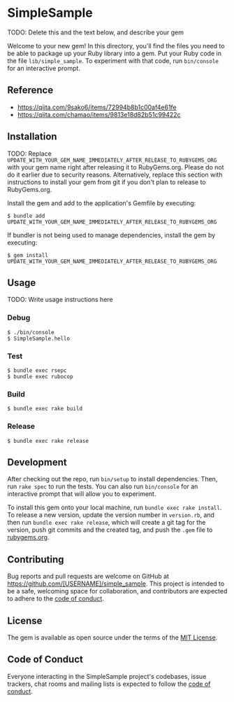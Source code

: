 # SimpleSample

TODO: Delete this and the text below, and describe your gem

Welcome to your new gem! In this directory, you'll find the files you need to be able to package up your Ruby library into a gem. Put your Ruby code in the file `lib/simple_sample`. To experiment with that code, run `bin/console` for an interactive prompt.

## Reference
* https://qiita.com/9sako6/items/72994b8b1c00af4e61fe
* https://qiita.com/chamao/items/9813e18d82b51c99422c

## Installation

TODO: Replace `UPDATE_WITH_YOUR_GEM_NAME_IMMEDIATELY_AFTER_RELEASE_TO_RUBYGEMS_ORG` with your gem name right after releasing it to RubyGems.org. Please do not do it earlier due to security reasons. Alternatively, replace this section with instructions to install your gem from git if you don't plan to release to RubyGems.org.

Install the gem and add to the application's Gemfile by executing:

    $ bundle add UPDATE_WITH_YOUR_GEM_NAME_IMMEDIATELY_AFTER_RELEASE_TO_RUBYGEMS_ORG

If bundler is not being used to manage dependencies, install the gem by executing:

    $ gem install UPDATE_WITH_YOUR_GEM_NAME_IMMEDIATELY_AFTER_RELEASE_TO_RUBYGEMS_ORG

## Usage

TODO: Write usage instructions here

### Debug
```
$ ./bin/console
$ SimpleSample.hello
```

### Test
```
$ bundle exec rsepc
$ bundle exec rubocop
```

### Build
```
$ bundle exec rake build
```

### Release
```
$ bundle exec rake release
```

## Development

After checking out the repo, run `bin/setup` to install dependencies. Then, run `rake spec` to run the tests. You can also run `bin/console` for an interactive prompt that will allow you to experiment.

To install this gem onto your local machine, run `bundle exec rake install`. To release a new version, update the version number in `version.rb`, and then run `bundle exec rake release`, which will create a git tag for the version, push git commits and the created tag, and push the `.gem` file to [rubygems.org](https://rubygems.org).

## Contributing

Bug reports and pull requests are welcome on GitHub at https://github.com/[USERNAME]/simple_sample. This project is intended to be a safe, welcoming space for collaboration, and contributors are expected to adhere to the [code of conduct](https://github.com/[USERNAME]/simple_sample/blob/master/CODE_OF_CONDUCT.md).

## License

The gem is available as open source under the terms of the [MIT License](https://opensource.org/licenses/MIT).

## Code of Conduct

Everyone interacting in the SimpleSample project's codebases, issue trackers, chat rooms and mailing lists is expected to follow the [code of conduct](https://github.com/[USERNAME]/simple_sample/blob/master/CODE_OF_CONDUCT.md).
